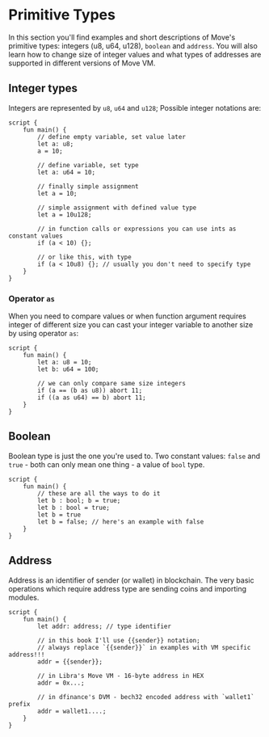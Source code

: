 # Primitive Types

In this section you'll find examples and short descriptions of Move's primitive types: integers (u8, u64, u128), `boolean` and `address`. You will also learn how to change size of integer values and what types of addresses are supported in different versions of Move VM.

<!-- MB ADD NOTE: Also, there are no floating point types or strings. -->

## Integer types

Integers are represented by `u8`, `u64` and `u128`; Possible integer notations are:

```Move
script {
    fun main() {
        // define empty variable, set value later
        let a: u8;
        a = 10;

        // define variable, set type
        let a: u64 = 10;

        // finally simple assignment
        let a = 10;

        // simple assignment with defined value type
        let a = 10u128;

        // in function calls or expressions you can use ints as constant values
        if (a < 10) {};

        // or like this, with type
        if (a < 10u8) {}; // usually you don't need to specify type
    }
}
```

### Operator `as`

When you need to compare values or when function argument requires integer of different size you can cast your integer variable to another size by using operator `as`:

```Move
script {
    fun main() {
        let a: u8 = 10;
        let b: u64 = 100;

        // we can only compare same size integers
        if (a == (b as u8)) abort 11;
        if ((a as u64) == b) abort 11;
    }
}
```

## Boolean

Boolean type is just the one you're used to. Two constant values: `false` and `true` - both can only mean one thing - a value of `bool` type.

```Move
script {
    fun main() {
        // these are all the ways to do it
        let b : bool; b = true;
        let b : bool = true;
        let b = true
        let b = false; // here's an example with false
    }
}
```

## Address

Address is an identifier of sender (or wallet) in blockchain. The very basic operations which require address type are sending coins and importing modules.

```Move
script {
    fun main() {
        let addr: address; // type identifier

        // in this book I'll use {{sender}} notation;
        // always replace `{{sender}}` in examples with VM specific address!!!
        addr = {{sender}};

        // in Libra's Move VM - 16-byte address in HEX
        addr = 0x...;

        // in dfinance's DVM - bech32 encoded address with `wallet1` prefix
        addr = wallet1....;
    }
}
```
